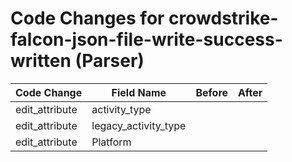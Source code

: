 # Code Changes for crowdstrike-falcon-json-file-write-success-written (Parser)

| Code Change | Field Name | Before | After |
|-------------|------------|--------|-------|
| edit_attribute | activity_type |  |  |
| edit_attribute | legacy_activity_type |  |  |
| edit_attribute | Platform |  |  |